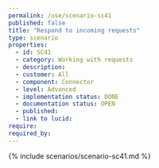 ```yaml
---
permalink: /use/scenario-sc41
published: false
title: "Respond to incoming requests"
type: scenario
properties:
  - id: SC41
  - category: Working with requests
  - description:
  - customer: All
  - component: Connector
  - level: Advanced
  - implementation status: DONE
  - documentation status: OPEN
  - published:
  - link to lucid:
require:
required_by:
---
```


{% include scenarios/scenario-sc41.md %}

